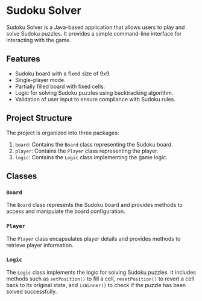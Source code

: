 # Sudoku Solver

Sudoku Solver is a Java-based application that allows users to play and solve Sudoku puzzles. It provides a simple command-line interface for interacting with the game.

## Features

- Sudoku board with a fixed size of 9x9.
- Single-player mode.
- Partially filled board with fixed cells.
- Logic for solving Sudoku puzzles using backtracking algorithm.
- Validation of user input to ensure compliance with Sudoku rules.

## Project Structure

The project is organized into three packages:

1. `board`: Contains the `Board` class representing the Sudoku board.
2. `player`: Contains the `Player` class representing the player.
3. `logic`: Contains the `Logic` class implementing the game logic.


## Classes

### `Board`

The `Board` class represents the Sudoku board and provides methods to access and manipulate the board configuration.

### `Player`

The `Player` class encapsulates player details and provides methods to retrieve player information.

### `Logic`

The `Logic` class implements the logic for solving Sudoku puzzles. It includes methods such as `setPosition()` to fill a cell, `resetPosition()` to revert a cell back to its original state, and `isWinner()` to check if the puzzle has been solved successfully.


